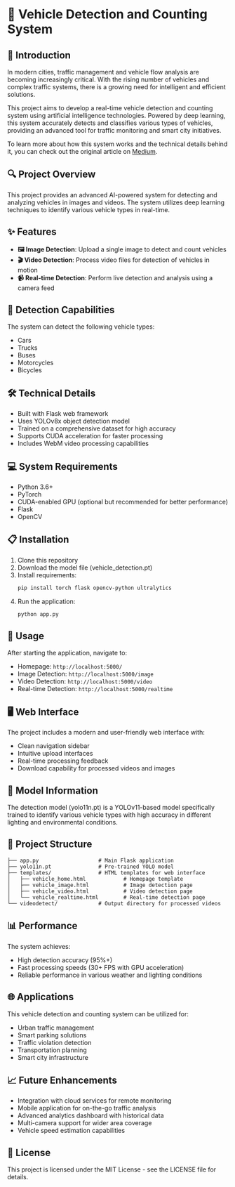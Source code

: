 # 🚗 Vehicle Detection and Counting System

## 📑 Introduction

In modern cities, traffic management and vehicle flow analysis are becoming increasingly critical. With the rising number of vehicles and complex traffic systems, there is a growing need for intelligent and efficient solutions.

This project aims to develop a real-time vehicle detection and counting system using artificial intelligence technologies. Powered by deep learning, this system accurately detects and classifies various types of vehicles, providing an advanced tool for traffic monitoring and smart city initiatives.

To learn more about how this system works and the technical details behind it, you can check out the original article on [Medium](https://medium.com/@gokhakan/vehicle-detection-and-counting-system-building-an-ai-powered-system-for-intelligent-traffic-analysis-8dd07b4ab7ea).

## 🔍 Project Overview

This project provides an advanced AI-powered system for detecting and analyzing vehicles in images and videos. The system utilizes deep learning techniques to identify various vehicle types in real-time.

## ✨ Features

- **🖼️ Image Detection**: Upload a single image to detect and count vehicles
- **🎬 Video Detection**: Process video files for detection of vehicles in motion
- **📹 Real-time Detection**: Perform live detection and analysis using a camera feed

## 🚀 Detection Capabilities

The system can detect the following vehicle types:
- Cars
- Trucks
- Buses
- Motorcycles
- Bicycles

## 🛠️ Technical Details

- Built with Flask web framework
- Uses YOLOv8x object detection model
- Trained on a comprehensive dataset for high accuracy
- Supports CUDA acceleration for faster processing
- Includes WebM video processing capabilities

## 💻 System Requirements

- Python 3.6+
- PyTorch
- CUDA-enabled GPU (optional but recommended for better performance)
- Flask
- OpenCV

## 📋 Installation

1. Clone this repository
2. Download the model file (vehicle_detection.pt)
3. Install requirements:
   ```bash
   pip install torch flask opencv-python ultralytics
   ```
4. Run the application:
   ```bash
   python app.py
   ```

## 🔧 Usage

After starting the application, navigate to:
- Homepage: `http://localhost:5000/`
- Image Detection: `http://localhost:5000/image`
- Video Detection: `http://localhost:5000/video`
- Real-time Detection: `http://localhost:5000/realtime`

## 🖥️ Web Interface

The project includes a modern and user-friendly web interface with:
- Clean navigation sidebar
- Intuitive upload interfaces
- Real-time processing feedback
- Download capability for processed videos and images

## 🧠 Model Information

The detection model (yolo11n.pt) is a YOLOv11-based model specifically trained to identify various vehicle types with high accuracy in different lighting and environmental conditions.

## 📁 Project Structure

```
├── app.py                   # Main Flask application
├── yolo11n.pt               # Pre-trained YOLO model
├── templates/               # HTML templates for web interface
│   ├── vehicle_home.html            # Homepage template
│   ├── vehicle_image.html           # Image detection page
│   ├── vehicle_video.html           # Video detection page
│   └── vehicle_realtime.html        # Real-time detection page
└── videodetect/             # Output directory for processed videos
```

## 📊 Performance

The system achieves:
- High detection accuracy (95%+)
- Fast processing speeds (30+ FPS with GPU acceleration)
- Reliable performance in various weather and lighting conditions

## 🌐 Applications

This vehicle detection and counting system can be utilized for:
- Urban traffic management
- Smart parking solutions
- Traffic violation detection
- Transportation planning
- Smart city infrastructure

## 📈 Future Enhancements

- Integration with cloud services for remote monitoring
- Mobile application for on-the-go traffic analysis
- Advanced analytics dashboard with historical data
- Multi-camera support for wider area coverage
- Vehicle speed estimation capabilities

## 📜 License

This project is licensed under the MIT License - see the LICENSE file for details.
